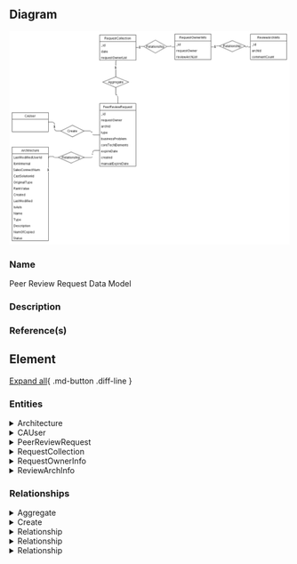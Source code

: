 

## Diagram

![Peer Review Request Data Model](../img/logicalerd_HkygqnpXVBnt.png)


### Name


Peer Review Request Data Model



### Description




### Reference(s)




## Element

[Expand all](#){ .md-button .diff-line }


### Entities


    

<details markdown=1>
<summary markdown="span">Architecture</summary>

<table>
    <caption></caption>
    <thead>
        <tr>
            <th></th>
            <th></th>
        </tr>
    </thead>
    <tr>
        <td> <strong>Name</strong> </td>
        <td>Architecture</td>
    </tr>
    <tr>
        <td> <strong>Description</strong> </td>
        <td></td>
    </tr>
    <tr>
        <td> <strong>Attributes</strong> </td>
        
        <td>
                
                <div><strong>CastSolutionId,</strong>[String]</div>
                <div></div>
                
                <div><strong>Created,</strong>[Date]</div>
                <div></div>
                
                <div><strong>Description,</strong>[String]</div>
                <div></div>
                
                <div><strong>IbmInternal,</strong>[String]</div>
                <div></div>
                
                <div><strong>IsAsIs,</strong>[Boolean]</div>
                <div></div>
                
                <div><strong>LastModified,</strong>[Date]</div>
                <div></div>
                
                <div><strong>LastModifiedUserId,</strong>[String]</div>
                <div></div>
                
                <div><strong>Name,</strong>[String]</div>
                <div></div>
                
                <div><strong>NumOfCopied,</strong>[Integer]</div>
                <div></div>
                
                <div><strong>OriginalType,</strong>[String]</div>
                <div></div>
                
                <div><strong>RankValue,</strong>[String]</div>
                <div></div>
                
                <div><strong>SalesConnectNum,</strong>[String]</div>
                <div></div>
                
                <div><strong>Status,</strong>[String]</div>
                <div></div>
                
                <div><strong>Type,</strong>[String]</div>
                <div></div>
                
            </td>
        
    </tr>
</table>


</details>


    

<details markdown=1>
<summary markdown="span">CAUser</summary>

<table>
    <caption></caption>
    <thead>
        <tr>
            <th></th>
            <th></th>
        </tr>
    </thead>
    <tr>
        <td> <strong>Name</strong> </td>
        <td>CAUser</td>
    </tr>
    <tr>
        <td> <strong>Description</strong> </td>
        <td></td>
    </tr>
    <tr>
        <td> <strong>Attributes</strong> </td>
        
        <td>
                
                <div><strong>avatar,</strong>[]</div>
                <div></div>
                
                <div><strong>chatbotToken,</strong>[]</div>
                <div></div>
                
                <div><strong>email,</strong>[]</div>
                <div></div>
                
                <div><strong>focusRole,</strong>[]</div>
                <div></div>
                
                <div><strong>fullname,</strong>[]</div>
                <div></div>
                
                <div><strong>jobResponsibilities,</strong>[]</div>
                <div></div>
                
                <div><strong>lastLoginDate,</strong>[]</div>
                <div></div>
                
                <div><strong>notesId,</strong>[]</div>
                <div></div>
                
                <div><strong>password,</strong>[]</div>
                <div>placeholder will not store it</div>
                
                <div><strong>username,</strong>[]</div>
                <div></div>
                
            </td>
        
    </tr>
</table>


</details>


    

<details markdown=1>
<summary markdown="span">PeerReviewRequest</summary>

<table>
    <caption></caption>
    <thead>
        <tr>
            <th></th>
            <th></th>
        </tr>
    </thead>
    <tr>
        <td> <strong>Name</strong> </td>
        <td>PeerReviewRequest</td>
    </tr>
    <tr>
        <td> <strong>Description</strong> </td>
        <td>PeerReviewRequest in Mongo <div>(ca-db-user or a new db)</div></td>
    </tr>
    <tr>
        <td> <strong>Attributes</strong> </td>
        
        <td>
                
                <div><strong>archId,</strong>[String]</div>
                <div></div>
                
                <div><strong>businessProblem,</strong>[String]</div>
                <div></div>
                
                <div><strong>coreTechElements,</strong>[String]</div>
                <div></div>
                
                <div><strong>created,</strong>[Date]</div>
                <div></div>
                
                <div><strong>expireDate,</strong>[Date]</div>
                <div>To get all expired request in batch job, the expiration should be date time, but not in days.</div>
                
                <div><strong>manualExpireDate,</strong>[Date]</div>
                <div>If this request is expired by request owner manually, then save the date of this manual expiration request.</div>
                
                <div><strong>requestOwner,</strong>[String]</div>
                <div></div>
                
                <div><strong>type,</strong>[String]</div>
                <div>pre-sale<div>delivery</div></div>
                
                <div><strong>_id,</strong>[String]</div>
                <div></div>
                
            </td>
        
    </tr>
</table>


</details>


    

<details markdown=1>
<summary markdown="span">RequestCollection</summary>

<table>
    <caption></caption>
    <thead>
        <tr>
            <th></th>
            <th></th>
        </tr>
    </thead>
    <tr>
        <td> <strong>Name</strong> </td>
        <td>RequestCollection</td>
    </tr>
    <tr>
        <td> <strong>Description</strong> </td>
        <td>ca-db-history</td>
    </tr>
    <tr>
        <td> <strong>Attributes</strong> </td>
        
        <td>
                
                <div><strong>date,</strong>[Date]</div>
                <div></div>
                
                <div><strong>requestOwnerList,</strong>[List]</div>
                <div></div>
                
                <div><strong>_id,</strong>[String]</div>
                <div></div>
                
            </td>
        
    </tr>
</table>


</details>


    

<details markdown=1>
<summary markdown="span">RequestOwnerInfo</summary>

<table>
    <caption></caption>
    <thead>
        <tr>
            <th></th>
            <th></th>
        </tr>
    </thead>
    <tr>
        <td> <strong>Name</strong> </td>
        <td>RequestOwnerInfo</td>
    </tr>
    <tr>
        <td> <strong>Description</strong> </td>
        <td>ca-db-history</td>
    </tr>
    <tr>
        <td> <strong>Attributes</strong> </td>
        
        <td>
                
                <div><strong>requestOwner,</strong>[String]</div>
                <div></div>
                
                <div><strong>reviewArchList,</strong>[List]</div>
                <div></div>
                
                <div><strong>_id,</strong>[String]</div>
                <div></div>
                
            </td>
        
    </tr>
</table>


</details>


    

<details markdown=1>
<summary markdown="span">ReviewArchInfo</summary>

<table>
    <caption></caption>
    <thead>
        <tr>
            <th></th>
            <th></th>
        </tr>
    </thead>
    <tr>
        <td> <strong>Name</strong> </td>
        <td>ReviewArchInfo</td>
    </tr>
    <tr>
        <td> <strong>Description</strong> </td>
        <td>ca-db-history</td>
    </tr>
    <tr>
        <td> <strong>Attributes</strong> </td>
        
        <td>
                
                <div><strong>archId,</strong>[String]</div>
                <div></div>
                
                <div><strong>commentCount,</strong>[Integer]</div>
                <div></div>
                
                <div><strong>_id,</strong>[String]</div>
                <div></div>
                
            </td>
        
    </tr>
</table>


</details>


    



### Relationships


    

<details markdown=1>
<summary markdown="span">Aggregate</summary>

<table>
    <caption></caption>
    <thead>
        <tr>
            <th></th>
            <th></th>
        </tr>
    </thead>
    <tr>
        <td> <strong>Name</strong> </td>
        <td>Aggregate</td>
    </tr>
    <tr>
        <td> <strong>Description</strong> </td>
        <td></td>
    </tr>
    <tr>
        <td> <strong>Attributes</strong> </td>
        
        <td>
                
            </td>
        
    </tr>
    <tr>
        <td> <strong>Relationship Connections</strong> </td>
        
        <td>
                
                <div><strong>1,</strong>[1]</div>
                <div>RequestCollection</div>
                
                <div><strong>*,</strong>[*]</div>
                <div>PeerReviewRequest</div>
                
            </td>
        
    </tr>
</table>


</details>


    

<details markdown=1>
<summary markdown="span">Create</summary>

<table>
    <caption></caption>
    <thead>
        <tr>
            <th></th>
            <th></th>
        </tr>
    </thead>
    <tr>
        <td> <strong>Name</strong> </td>
        <td>Create</td>
    </tr>
    <tr>
        <td> <strong>Description</strong> </td>
        <td></td>
    </tr>
    <tr>
        <td> <strong>Attributes</strong> </td>
        
        <td>
                
            </td>
        
    </tr>
    <tr>
        <td> <strong>Relationship Connections</strong> </td>
        
        <td>
                
                <div><strong>1,</strong>[1]</div>
                <div>CAUser</div>
                
                <div><strong>*,</strong>[*]</div>
                <div>PeerReviewRequest</div>
                
            </td>
        
    </tr>
</table>


</details>


    

<details markdown=1>
<summary markdown="span">Relationship</summary>

<table>
    <caption></caption>
    <thead>
        <tr>
            <th></th>
            <th></th>
        </tr>
    </thead>
    <tr>
        <td> <strong>Name</strong> </td>
        <td>Relationship</td>
    </tr>
    <tr>
        <td> <strong>Description</strong> </td>
        <td></td>
    </tr>
    <tr>
        <td> <strong>Attributes</strong> </td>
        
        <td>
                
            </td>
        
    </tr>
    <tr>
        <td> <strong>Relationship Connections</strong> </td>
        
        <td>
                
                <div><strong>1,</strong>[1]</div>
                <div>RequestCollection</div>
                
                <div><strong>*,</strong>[*]</div>
                <div>RequestOwnerInfo</div>
                
            </td>
        
    </tr>
</table>


</details>


    

<details markdown=1>
<summary markdown="span">Relationship</summary>

<table>
    <caption></caption>
    <thead>
        <tr>
            <th></th>
            <th></th>
        </tr>
    </thead>
    <tr>
        <td> <strong>Name</strong> </td>
        <td>Relationship</td>
    </tr>
    <tr>
        <td> <strong>Description</strong> </td>
        <td></td>
    </tr>
    <tr>
        <td> <strong>Attributes</strong> </td>
        
        <td>
                
            </td>
        
    </tr>
    <tr>
        <td> <strong>Relationship Connections</strong> </td>
        
        <td>
                
                <div><strong>*,</strong>[*]</div>
                <div>ReviewArchInfo</div>
                
                <div><strong>1,</strong>[1]</div>
                <div>RequestOwnerInfo</div>
                
            </td>
        
    </tr>
</table>


</details>


    

<details markdown=1>
<summary markdown="span">Relationship</summary>

<table>
    <caption></caption>
    <thead>
        <tr>
            <th></th>
            <th></th>
        </tr>
    </thead>
    <tr>
        <td> <strong>Name</strong> </td>
        <td>Relationship</td>
    </tr>
    <tr>
        <td> <strong>Description</strong> </td>
        <td></td>
    </tr>
    <tr>
        <td> <strong>Attributes</strong> </td>
        
        <td>
                
            </td>
        
    </tr>
    <tr>
        <td> <strong>Relationship Connections</strong> </td>
        
        <td>
                
                <div><strong>1,</strong>[1]</div>
                <div>Architecture</div>
                
                <div><strong>*,</strong>[*]</div>
                <div>PeerReviewRequest</div>
                
            </td>
        
    </tr>
</table>


</details>


    

